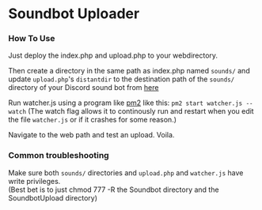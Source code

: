 # Soundbot Uploader    

### How To Use    
Just deploy the index.php and upload.php to your webdirectory.

Then create a directory in the same path as index.php named `sounds/` and update `upload.php`'s `distantdir` to the destination path of the `sounds/` directory of your Discord sound bot from [here](https://github.com/chukwumaokere/BoomBot)   

Run watcher.js using a program like [pm2](http://pm2.keymetrics.io/) like this: `pm2 start watcher.js --watch` (The watch flag allows it to continously run and restart when you edit the file `watcher.js` or if it crashes for some reason.)

Navigate to the web path and test an upload. Voila.    
   
### Common troubleshooting    
Make sure both `sounds/` directories and `upload.php` and `watcher.js` have write privileges.   
(Best bet is to just chmod 777 -R the Soundbot directory and the SoundbotUpload directory)
